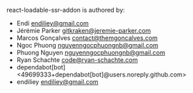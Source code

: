 react-loadable-ssr-addon is authored by: 

* Endi <endiliey@gmail.com>
* Jérémie Parker <gitkraken@jeremie-parker.com>
* Marcos Gonçalves <contact@themgoncalves.com>
* Ngoc Phuong <nguyenngocphuongnb@gmail.com>
* Phuong Nguyen <nguyenngocphuongnb@gmail.com>
* Ryan Schachte <code@ryan-schachte.com>
* dependabot[bot] <49699333+dependabot[bot]@users.noreply.github.com>
* endiliey <endiliey@gmail.com>
